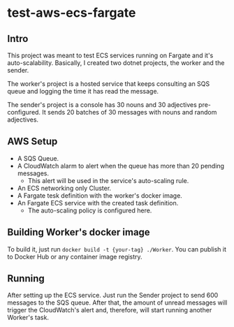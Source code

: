 # test-aws-ecs-fargate

## Intro
This project was meant to test ECS services running on Fargate and it's auto-scalability. Basically, I created two dotnet projects, the worker and the sender.

The worker's project is a hosted service that keeps consulting an SQS queue and logging the time it has read the message.

The sender's project is a console has 30 nouns and 30 adjectives pre-configured. It sends 20 batches of 30 messages with nouns and random adjectives.

## AWS Setup
- A SQS Queue.
- A CloudWatch alarm to alert when the queue has more than 20 pending messages.
  - This alert will be used in the service's auto-scaling rule.
- An ECS networking only Cluster.
- A Fargate tesk definition with the worker's docker image.
- An Fargate ECS service with the created task definition.
  - The auto-scaling policy is configured here.
  
## Building Worker's docker image
To build it, just run `docker build -t {your-tag} ./Worker`.
You can publish it to Docker Hub or any container image registry.

## Running
After setting up the ECS service. Just run the Sender project to send 600 messages to the SQS queue.
After that, the amount of unread messages will trigger the CloudWatch's alert and, therefore, will start running another Worker's task.
